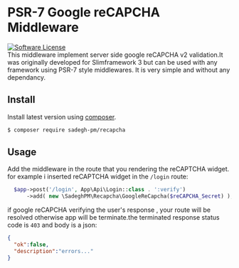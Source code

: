 # PSR-7 Google reCAPCHA Middleware
[![Software License](https://img.shields.io/badge/license-MIT-brightgreen.svg?style=flat-square)](LICENSE.md)<br>
This middleware implement server side google reCAPCHA v2 validation.It was originally developed for Slimframework 3 but can be used with any framework using PSR-7 style middlewares.
It is very simple and without any dependancy.

## Install

Install latest version using [composer](https://getcomposer.org/).

``` bash
$ composer require sadegh-pm/recapcha
```

## Usage
Add the middleware in the route that you rendering the reCAPTCHA widget. for example i inserted reCAPTCHA widget in the <code>/login</code> route:
```php
  $app->post('/login', App\Api\Login::class . ':verify')
      ->add( new \SadeghPM\Recapcha\GoogleReCapcha($reCAPCHA_Secret) );
```
if google reCAPCHA verifying the user's response , your route will be resolved otherwise app will be terminate.the terminated  response status code is <code>403</code> and body is a json:
```json
{
  "ok":false,
  "description":"errors..."
}
```
